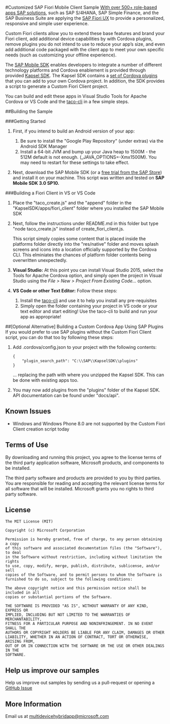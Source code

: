 #Customized SAP Fiori Mobile Client Sample
[With over 500+ role-based apps SAP solutions](http://scn.sap.com/docs/DOC-41598), such as SAP S/4HANA, SAP Simple Finance, and the SAP Business Suite are applying the [SAP Fiori UX](http://experience.sap.com/fiori-design/) to provide a personalized, responsive and simple user experience.

Custom Fiori clients allow you to extend these base features and brand your Fiori client, add additional device capabilities by with Cordova plugins, remove plugins you do not intend to use to reduce your app’s size, and even add additional code packaged with the client app to meet your own specific needs (such as customizing your offline experience). 

The [SAP Mobile SDK](http://scn.sap.com/community/developer-center/mobility-platform/blog/2015/09/30/smp-sdk-sp10-released--what-is-new) enables developers to integrate a number of different technology platforms and Cordova enablement is provided through provided [Kapsel SDK](http://scn.sap.com/blogs/johnwargo/2014/05/22/kapsel-sdk-and-the-sap-fiori-client). The Kapsel SDK contains a [set of Cordova plugins](http://help.sap.com/saphelp_smp308sdk/helpdata/en/7c/041aaa7006101481a7fc662daecd3f/content.htm) that you can add to your own Cordova project. In addition, the SDK provides a script to generate a Custom Fiori Client project.

You can build and edit these apps in Visual Studio Tools for Apache Cordova or VS Code and the [taco-cli](http://taco.tools) in a few simple steps.

##Building the Sample

###Getting Started

1. First, if you intend to build an Android version of your app:

	1. Be sure to install the "Google Play Repository" (under extras) via the Android SDK Manager
	2. Install a 64-bit JVM and bump up your Java heap to 1500M - the 512M default is not enough. (_JAVA_OPTIONS=-Xmx1500M). You may need to restart for these settings to take effect.
	
2. Next, download the SAP Mobile SDK (or a [free trial from the SAP Store](https://store.sap.com/sap/cp/ui/resources/store/html/SolutionDetails.html?pid=0000013098&catID=&pcntry=US&sap-language=EN&_cp_id=id-1409756206625-0)) and install it on your machine. This script was written and tested on **SAP Mobile SDK 3.0 SP10.**

###Building a Fiori Client in VS or VS Code

1. Place the "taco_create.js" and the "append" folder in the "KapselSDK/apps/fiori_client" folder where you installed the SAP Mobile SDK
2. Next, follow the instructions under README.md in this folder but type "node taco_create.js" instead of create_fiori_client.js.

	This script simply copies some content that is placed inside the platforms folder directly into the "res/native" folder and moves splash screens and icons into a location officially supported by the Cordova CLI. This elminiates the chances of platform folder contents being overwritten unexpectedly.

3. **Visual Studio:** At this point you can install Visual Studio 2015, select the Tools for Apache Cordova option, and simply open the project in Visual Studio using the *File &gt; New &gt; Project From Existing Code...* option.

4. **VS Code or other Text Editor:** Follow these steps:
	1.	Install the [taco-cli](http://taco.tools) and use it to help you install any pre-requisites
	2.	Simply open the folder containing your project in VS code or your text editor and start editing!  Use the taco-cli to build and run your app as appropriate!

##[Optional Alternative] Building a Custom Cordova App Using SAP Plugins
If you would prefer to use SAP plugins without the Custom Fiori Client script, you can do that too by following these steps:

1. Add .cordova/config.json to your project with the following contents:

	~~~~~~~~~~~~~~~~~~~~~~~~~~~~~~~
	{
		"plugin_search_path": "C:\\SAP\\KapselSDK\\plugins"
	}
	~~~~~~~~~~~~~~~~~~~~~~~~~~~~~~~

	... replacing the path with where you unzipped the Kapsel SDK. This can be done with existing apps too.

2. You may now add plugins from the "plugins" folder of the Kapsel SDK.  API documentation can be found under "docs/api".

## Known Issues
- Windows and Windows Phone 8.0 are not supported by the Custom Fiori Client creation script today

## Terms of Use
By downloading and running this project, you agree to the license terms of the third party application software, Microsoft products, and components to be installed. 

The third party software and products are provided to you by third parties. You are responsible for reading and accepting the relevant license terms for all software that will be installed. Microsoft grants you no rights to third party software.

## License
```
The MIT License (MIT)

Copyright (c) Microsoft Corporation

Permission is hereby granted, free of charge, to any person obtaining a copy
of this software and associated documentation files (the "Software"), to deal
in the Software without restriction, including without limitation the rights
to use, copy, modify, merge, publish, distribute, sublicense, and/or sell
copies of the Software, and to permit persons to whom the Software is
furnished to do so, subject to the following conditions:

The above copyright notice and this permission notice shall be included in all
copies or substantial portions of the Software.

THE SOFTWARE IS PROVIDED "AS IS", WITHOUT WARRANTY OF ANY KIND, EXPRESS OR
IMPLIED, INCLUDING BUT NOT LIMITED TO THE WARRANTIES OF MERCHANTABILITY,
FITNESS FOR A PARTICULAR PURPOSE AND NONINFRINGEMENT. IN NO EVENT SHALL THE
AUTHORS OR COPYRIGHT HOLDERS BE LIABLE FOR ANY CLAIM, DAMAGES OR OTHER
LIABILITY, WHETHER IN AN ACTION OF CONTRACT, TORT OR OTHERWISE, ARISING FROM,
OUT OF OR IN CONNECTION WITH THE SOFTWARE OR THE USE OR OTHER DEALINGS IN THE
SOFTWARE.
```

## Help us improve our samples
Help us improve out samples by sending us a pull-request or opening a [GitHub Issue](https://github.com/Microsoft/cordova-samples/issues/new)

## More Information
Email us at multidevicehybridapp@microsoft.com